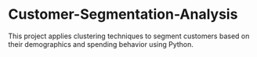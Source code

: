 # Customer-Segmentation-Analysis
This project applies clustering techniques to segment customers based on their demographics and spending behavior using Python.
